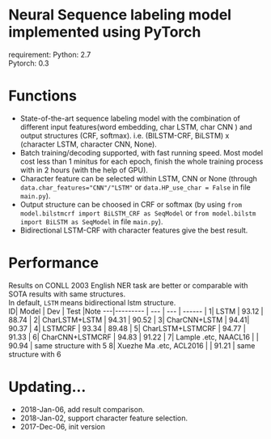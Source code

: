 Neural Sequence labeling model implemented using PyTorch
======
requirement:
	Python: 2.7   
	Pytorch: 0.3

Functions
========
* State-of-the-art sequence labeling model with the combination of different input features(word embedding, char LSTM, char CNN ) and output structures (CRF, softmax). i.e. (BILSTM-CRF, BiLSTM) x (character LSTM, character CNN, None).
* Batch training/decoding supported, with fast running speed. Most model cost less than 1 minitus for each epoch, finish the whole training process with in 2 hours (with the help of GPU).
* Character feature can be selected within LSTM, CNN or None (through `data.char_features="CNN"/"LSTM"` or `data.HP_use_char = False` in file `main.py`).
* Output structure can be choosed in CRF or softmax (by using `from model.bilstmcrf import BiLSTM_CRF as SeqModel` or `from model.bilstm import BiLSTM as SeqModel` in file `main.py`).
* Bidirectional LSTM-CRF with character features give the best result. 

Performance
=========
Results on CONLL 2003 English NER task are better or comparable with SOTA results with same structures.    
In default, `LSTM` means bidirectional lstm structure.    
ID| Model | Dev | Test |Note
---|--------- | --- | --- | ------ |
1| LSTM | 93.12 | 88.74 |
2| CharLSTM+LSTM | 94.31 | 90.52 |
3| CharCNN+LSTM |  94.41| 90.37 |
4| LSTMCRF |  93.34 | 89.48 |
5| CharLSTM+LSTMCRF | 94.77 | 91.33 | 
6| CharCNN+LSTMCRF | 94.83 | 91.22 | 
7| Lample .etc, NAACL16 | 	| 90.94 | same structure with 5
8| Xuezhe Ma .etc, ACL2016 | 	| 91.21 | same structure with 6


Updating...
====
* 2018-Jan-06, add result comparison.
* 2018-Jan-02, support character feature selection. 
* 2017-Dec-06, init version

